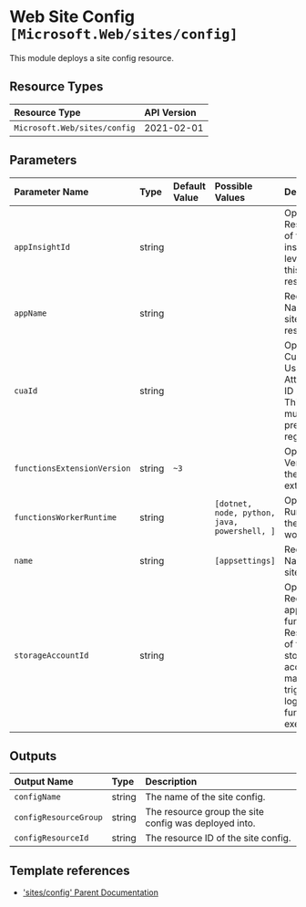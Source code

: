 # Web Site Config `[Microsoft.Web/sites/config]`

This module deploys a site config resource.

## Resource Types

| Resource Type | API Version |
| :-- | :-- |
| `Microsoft.Web/sites/config` | 2021-02-01 |

## Parameters

| Parameter Name | Type | Default Value | Possible Values | Description |
| :-- | :-- | :-- | :-- | :-- |
| `appInsightId` | string |  |  | Optional. Resource ID of the app insight to leverage for this resource. |
| `appName` | string |  |  | Required. Name of the site parent resource. |
| `cuaId` | string |  |  | Optional. Customer Usage Attribution ID (GUID). This GUID must be previously registered. |
| `functionsExtensionVersion` | string | `~3` |  | Optional. Version of the function extension. |
| `functionsWorkerRuntime` | string |  | `[dotnet, node, python, java, powershell, ]` | Optional. Runtime of the function worker. |
| `name` | string |  | `[appsettings]` | Required. Name of the site config. |
| `storageAccountId` | string |  |  | Optional. Required if app of kind functionapp. Resource ID of the storage account to manage triggers and logging function executions. |

## Outputs

| Output Name | Type | Description |
| :-- | :-- | :-- |
| `configName` | string | The name of the site config. |
| `configResourceGroup` | string | The resource group the site config was deployed into. |
| `configResourceId` | string | The resource ID of the site config. |

## Template references

- ['sites/config' Parent Documentation](https://docs.microsoft.com/en-us/azure/templates/Microsoft.Web/sites)
